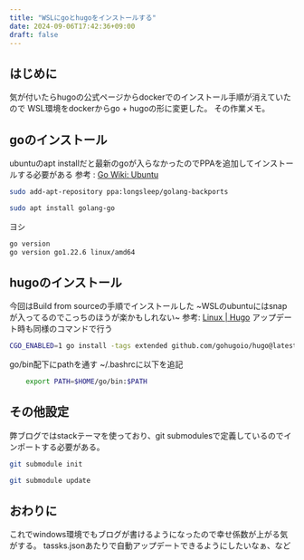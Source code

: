 ```yaml
---
title: "WSLにgoとhugoをインストールする"
date: 2024-09-06T17:42:36+09:00
draft: false
---
```


## はじめに

気が付いたらhugoの公式ページからdockerでのインストール手順が消えていたので
WSL環境をdockerからgo + hugoの形に変更した。
その作業メモ。

## goのインストール

ubuntuのapt installだと最新のgoが入らなかったのでPPAを追加してインストールする必要がある
参考 : [Go Wiki: Ubuntu](https://go.dev/wiki/Ubuntu)

```bash
sudo add-apt-repository ppa:longsleep/golang-backports
```

```bash
sudo apt install golang-go
```

ヨシ

```bash
go version
go version go1.22.6 linux/amd64
```

## hugoのインストール

今回はBuild from sourceの手順でインストールした
~WSLのubuntuにはsnapが入ってるのでこっちのほうが楽かもしれない~
参考: [Linux | Hugo](https://gohugo.io/installation/linux/#build-from-source)
アップデート時も同様のコマンドで行う

```bash
CGO_ENABLED=1 go install -tags extended github.com/gohugoio/hugo@latest
```

go/bin配下にpathを通す
~/.bashrcに以下を追記

```bash
    export PATH=$HOME/go/bin:$PATH
```

## その他設定

弊ブログではstackテーマを使っており、git submodulesで定義しているのでインポートする必要がある。

```bash
git submodule init
```

```bash
git submodule update
```

## おわりに

これでwindows環境でもブログが書けるようになったので幸せ係数が上がる気がする。
tassks.jsonあたりで自動アップデートできるようにしたいなぁ、など
